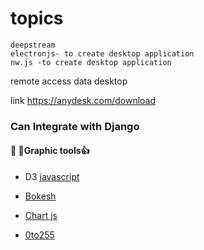    #   topics
    deepstream
    electronjs- to create desktop application
    nw.js -to create desktop application
    
remote access data desktop

 link  https://anydesk.com/download
 
 
 ### Can Integrate with Django

#### :panda_face:  :ant:Graphic tools:+1:
 
   -  D3 [javascript](https://d3js.org/)

   -  [Bokesh](https://bokeh.pydata.org/)

   -  [Chart js](https://www.chartjs.org/)

   -  [0to255](www.0to255.com/)

